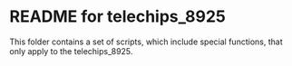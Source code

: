 README for telechips_8925
======================

This folder contains a set of scripts, which include special functions, that only apply to the telechips_8925.
